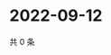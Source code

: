 # 2022-09-12

共 0 条

<!-- BEGIN WEIBO -->
<!-- 最后更新时间 Mon Sep 12 2022 14:14:32 GMT+0800 (China Standard Time) -->

<!-- END WEIBO -->
